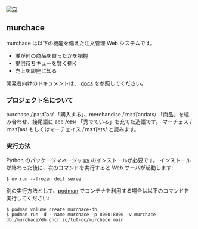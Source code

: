 [![CI](https://github.com/tut-cc/murchace/actions/workflows/CI.yaml/badge.svg)](https://github.com/tut-cc/murchace/actions/workflows/CI.yaml)

## murchace

murchace は以下の機能を備えた注文管理 Web システムです。

- 誰が何の商品を買ったかを把握
- 提供待ちキューを賢く捌く
- 売上を即座に知る

開発者向けのドキュメントは、 [docs](/docs) を参照してください。

### プロジェクト名について

purchase /ˈpɜː.t͡ʃəs/ 「購入する」、merchandise /ˈmɜːt͡ʃəndaɪs/ 「商品」を組み合わせ、接尾語に ace /eɪs/ 「秀でている」を充てた造語です。
マーチェス /ˈmɜːt͡ʃəs/ もしくはマーチェイス /ˈmɜːt͡ʃeɪs/ と読みます。

### 実行方法

Python のパッケージマネージャ [uv](https://github.com/astral-sh/uv) のインストールが必要です。
インストールが終わった後に、次のコマンドを実行すると Web サーバが起動します:

```console
$ uv run --frozen doit serve
```

別の実行方法として、[podman](https://podman.io/) でコンテナを利用する場合は以下のコマンドを実行してください:

```console
$ podman volume create murchace-db
$ podman run -d --name murchace -p 8000:8000 -v murchace-db:/murchace/db ghcr.io/tut-cc/murchace:main
```

